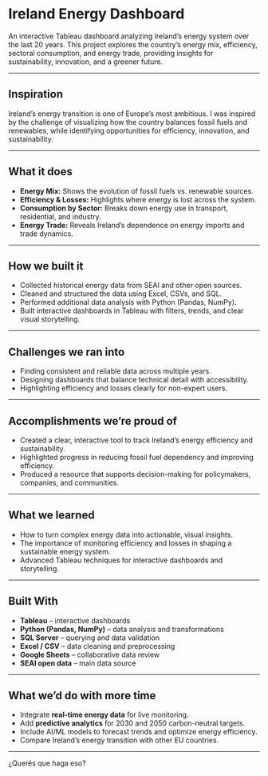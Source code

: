 # Ireland Energy Dashboard

An interactive Tableau dashboard analyzing Ireland’s energy system over the last 20 years. This project explores the country’s energy mix, efficiency, sectoral consumption, and energy trade, providing insights for sustainability, innovation, and a greener future.

---

## Inspiration

Ireland’s energy transition is one of Europe’s most ambitious. I was inspired by the challenge of visualizing how the country balances fossil fuels and renewables, while identifying opportunities for efficiency, innovation, and sustainability.

---

## What it does

* **Energy Mix:** Shows the evolution of fossil fuels vs. renewable sources.
* **Efficiency & Losses:** Highlights where energy is lost across the system.
* **Consumption by Sector:** Breaks down energy use in transport, residential, and industry.
* **Energy Trade:** Reveals Ireland’s dependence on energy imports and trade dynamics.

---

## How we built it

* Collected historical energy data from SEAI and other open sources.
* Cleaned and structured the data using Excel, CSVs, and SQL.
* Performed additional data analysis with Python (Pandas, NumPy).
* Built interactive dashboards in Tableau with filters, trends, and clear visual storytelling.

---

## Challenges we ran into

* Finding consistent and reliable data across multiple years.
* Designing dashboards that balance technical detail with accessibility.
* Highlighting efficiency and losses clearly for non-expert users.

---

## Accomplishments we’re proud of

* Created a clear, interactive tool to track Ireland’s energy efficiency and sustainability.
* Highlighted progress in reducing fossil fuel dependency and improving efficiency.
* Produced a resource that supports decision-making for policymakers, companies, and communities.

---

## What we learned

* How to turn complex energy data into actionable, visual insights.
* The importance of monitoring efficiency and losses in shaping a sustainable energy system.
* Advanced Tableau techniques for interactive dashboards and storytelling.

---

## Built With

* **Tableau** – interactive dashboards
* **Python (Pandas, NumPy)** – data analysis and transformations
* **SQL Server** – querying and data validation
* **Excel / CSV** – data cleaning and preprocessing
* **Google Sheets** – collaborative data review
* **SEAI open data** – main data source

---

## What we’d do with more time

* Integrate **real-time energy data** for live monitoring.
* Add **predictive analytics** for 2030 and 2050 carbon-neutral targets.
* Include AI/ML models to forecast trends and optimize energy efficiency.
* Compare Ireland’s energy transition with other EU countries.

---


¿Querés que haga eso?

